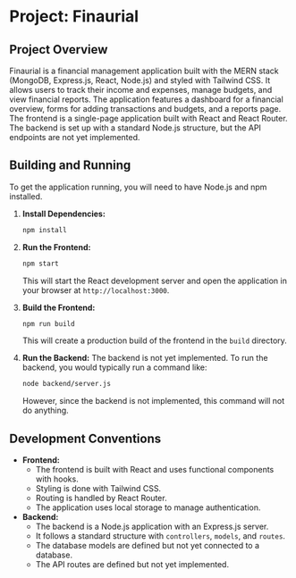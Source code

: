 # Project: Finaurial

## Project Overview

Finaurial is a financial management application built with the MERN stack (MongoDB, Express.js, React, Node.js) and styled with Tailwind CSS. It allows users to track their income and expenses, manage budgets, and view financial reports. The application features a dashboard for a financial overview, forms for adding transactions and budgets, and a reports page. The frontend is a single-page application built with React and React Router. The backend is set up with a standard Node.js structure, but the API endpoints are not yet implemented.

## Building and Running

To get the application running, you will need to have Node.js and npm installed.

1.  **Install Dependencies:**
    ```bash
    npm install
    ```

2.  **Run the Frontend:**
    ```bash
    npm start
    ```
    This will start the React development server and open the application in your browser at `http://localhost:3000`.

3.  **Build the Frontend:**
    ```bash
    npm run build
    ```
    This will create a production build of the frontend in the `build` directory.

4.  **Run the Backend:**
    The backend is not yet implemented. To run the backend, you would typically run a command like:
    ```bash
    node backend/server.js
    ```
    However, since the backend is not implemented, this command will not do anything.

## Development Conventions

*   **Frontend:**
    *   The frontend is built with React and uses functional components with hooks.
    *   Styling is done with Tailwind CSS.
    *   Routing is handled by React Router.
    *   The application uses local storage to manage authentication.
*   **Backend:**
    *   The backend is a Node.js application with an Express.js server.
    *   It follows a standard structure with `controllers`, `models`, and `routes`.
    *   The database models are defined but not yet connected to a database.
    *   The API routes are defined but not yet implemented.
